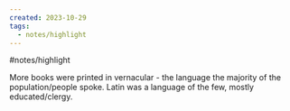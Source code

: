 ```yaml
---
created: 2023-10-29
tags:
  - notes/highlight
---
```

#notes/highlight 

More books were printed in vernacular - the language the majority of the population/people spoke. Latin was a language of the few, mostly educated/clergy. 
